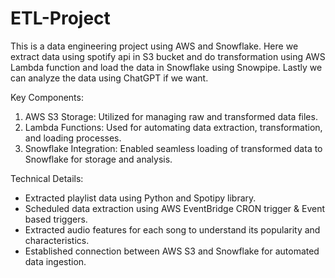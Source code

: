 # ETL-Project
This is a data engineering project using AWS and Snowflake. Here we extract data using spotify api in S3 bucket and do transformation using AWS Lambda function and load the data in Snowflake using Snowpipe. Lastly we can analyze the data using ChatGPT if we want.

Key Components:

1. AWS S3 Storage: Utilized for managing raw and transformed data files.
2. Lambda Functions: Used for automating data extraction, transformation, and loading processes.
3. Snowflake Integration: Enabled seamless loading of transformed data to Snowflake for storage and analysis.


Technical Details:
- Extracted playlist data using Python and Spotipy library.
- Scheduled data extraction using AWS EventBridge CRON trigger & Event based triggers.
- Extracted audio features for each song to understand its popularity and characteristics.
- Established connection between AWS S3 and Snowflake for automated data ingestion.

